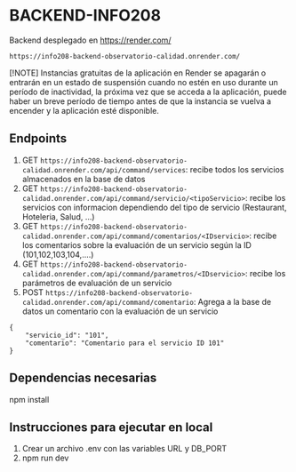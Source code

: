 # BACKEND-INFO208
Backend desplegado en https://render.com/

`https://info208-backend-observatorio-calidad.onrender.com/`

[!NOTE]
Instancias gratuitas de la aplicación en Render se apagarán o entrarán en un estado de suspensión cuando no estén en uso durante un período de inactividad, la próxima vez que se acceda a la aplicación, puede haber un breve período de tiempo antes de que la instancia se vuelva a encender y la aplicación esté disponible.


## Endpoints

1. GET `https://info208-backend-observatorio-calidad.onrender.com/api/command/services`: recibe todos los servicios almacenados en la base de datos
2. GET `https://info208-backend-observatorio-calidad.onrender.com/api/command/servicio/<tipoServicio>`: recibe los servicios con informacion dependiendo del tipo de servicio (Restaurant, Hoteleria, Salud, ...)
3. GET `https://info208-backend-observatorio-calidad.onrender.com/api/command/comentarios/<IDservicio>`: recibe los comentarios sobre la evaluación de un servicio según la ID (101,102,103,104,....) 
4. GET `https://info208-backend-observatorio-calidad.onrender.com/api/command/parametros/<IDservicio>`: recibe los parámetros de evaluación de un servicio
5. POST `https://info208-backend-observatorio-calidad.onrender.com/api/command/comentario`: Agrega a la base de datos un comentario con la evaluación de un servicio

```
{
    "servicio_id": "101",
    "comentario": "Comentario para el servicio ID 101"
}

```

## Dependencias necesarias

npm install 

## Instrucciones para ejecutar en local

1. Crear un archivo .env con las variables URL y DB_PORT
2. npm run dev